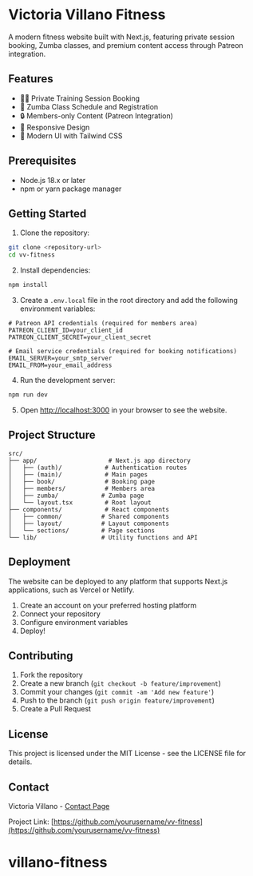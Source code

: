 # Victoria Villano Fitness

A modern fitness website built with Next.js, featuring private session booking, Zumba classes, and premium content access through Patreon integration.

## Features

- 🏋️‍♀️ Private Training Session Booking
- 💃 Zumba Class Schedule and Registration
- 🔒 Members-only Content (Patreon Integration)
- 📱 Responsive Design
- 🎨 Modern UI with Tailwind CSS

## Prerequisites

- Node.js 18.x or later
- npm or yarn package manager

## Getting Started

1. Clone the repository:
```bash
git clone <repository-url>
cd vv-fitness
```

2. Install dependencies:
```bash
npm install
```

3. Create a `.env.local` file in the root directory and add the following environment variables:
```env
# Patreon API credentials (required for members area)
PATREON_CLIENT_ID=your_client_id
PATREON_CLIENT_SECRET=your_client_secret

# Email service credentials (required for booking notifications)
EMAIL_SERVER=your_smtp_server
EMAIL_FROM=your_email_address
```

4. Run the development server:
```bash
npm run dev
```

5. Open [http://localhost:3000](http://localhost:3000) in your browser to see the website.

## Project Structure

```
src/
├── app/                    # Next.js app directory
│   ├── (auth)/            # Authentication routes
│   ├── (main)/            # Main pages
│   ├── book/              # Booking page
│   ├── members/           # Members area
│   ├── zumba/            # Zumba page
│   └── layout.tsx         # Root layout
├── components/            # React components
│   ├── common/           # Shared components
│   ├── layout/           # Layout components
│   └── sections/         # Page sections
└── lib/                  # Utility functions and API
```

## Deployment

The website can be deployed to any platform that supports Next.js applications, such as Vercel or Netlify.

1. Create an account on your preferred hosting platform
2. Connect your repository
3. Configure environment variables
4. Deploy!

## Contributing

1. Fork the repository
2. Create a new branch (`git checkout -b feature/improvement`)
3. Commit your changes (`git commit -am 'Add new feature'`)
4. Push to the branch (`git push origin feature/improvement`)
5. Create a Pull Request

## License

This project is licensed under the MIT License - see the LICENSE file for details.

## Contact

Victoria Villano - [Contact Page](https://victoriavillano.com/contact)

Project Link: [https://github.com/yourusername/vv-fitness](https://github.com/yourusername/vv-fitness)
# villano-fitness
